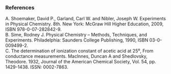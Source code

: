 ### References
A.	Shoemaker, David P., Garland, Carl W. and Nibler, Joseph W. Experiments in Physical             Chemistry. 8th. New York: McGraw Hill Higher Education, 2009, ISBN 978-0-07-282842-9.<br>
B.	Sime, Rodney J. Physical Chemistry – Methods, Techniques, and Experiments. Philadelphia: Saunders College Publishing, 1990, ISBN 03-0-009499-2.<br>
C.	The determination of ionization constant of acetic acid at 25⁰, From conductance measurements. Maclnnes, Duncan A and Shedlovsky, Theodore. 1932, Journal of the American Chemical Society, Vol. 54, pp. 1429-1438. ISSN: 0002-7863.<br>

